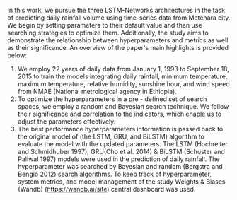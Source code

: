 In this work, we pursue the three LSTM-Networks architectures in the task of predicting daily rainfall volume using time-series data from Metehara city. We begin by setting parameters to their default value and then use searching strategies to optimize them. Additionally, the study aims to demonstrate the relationship between hyperparameters and metrics as well as their significance. An overview of the paper's main highlights is provided below:
1. We employ 22 years of daily data from January 1, 1993 to September 18, 2015 to train the models integrating daily rainfall, minimum temperature, maximum temperature, relative humidity, sunshine hour, and wind speed from NMAE (National metrological agency in Ethiopia).
2. To optimize the hyperparameters in a pre - defined set of search spaces, we employ a random and Bayesian search technique. We follow their significance and correlation to the indicators, which enable us to adjust the parameters effectively.
3. The best performance hyperparameters information is passed back to the original model of (the LSTM, GRU, and BiLSTM) algorithm to evaluate the model with the updated parameters.
The LSTM (Hochreiter and Schmidhuber 1997), GRU(Cho et al. 2014) & BiLSTM (Schuster and Paliwal 1997) models were used in the prediction of daily rainfall. The hyperparameter was searched by Bayesian and random (Bergstra and Bengio 2012) search algorithms. To keep track of hyperparameter, system metrics, and model management of the study Weights & Biases (Wandb) (https://wandb.ai/site) central dashboard was used.
